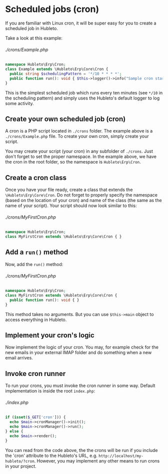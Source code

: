 # Scheduled jobs (cron)

If you are familiar with Linux cron, it will be super easy for you to create a scheduled job in Hubleto.

Take a look at this example:

###### ./crons/Example.php
```php
namespace Hubleto\Erp\Cron;
class Example extends \Hubleto\Erp\Core\Cron {
  public string $schedulingPattern = '*/10 * * * *';
  public function run(): void { $this->logger()->info("Sample cron started."); }
}
```

This is the simplest scheduled job which runs every ten minutes (see `*/10` in the scheduling pattern) and simply
uses the Hubleto's default logger to log some activity.

## Create your own scheduled job (cron)

A cron is a PHP script located in `./crons` folder. The example above is a `./crons/Example.php` file. To create your own cron, simply create your script.

You may create your script (your cron) in any subfolder of `./crons`. Just don't forget to set the proper namespace. In the example above, we have the cron in the root folder, so the namespace is `Hubleto\Erp\Cron`.

## Create a cron class

Once you have your file ready, create a class that extends the `\Hubleto\Erp\Core\Cron`. Do not forget to properly specify the namespace (based on the location of your cron) and name of the class (the same as the name of your script). Your script should now look similar to this:

###### ./crons/MyFirstCron.php
```php
namespace Hubleto\Erp\Cron;
class MyFirstCron extends \Hubleto\Erp\Core\Cron { }
```

## Add a `run()` method

Now, add the `run()` method:

###### ./crons/MyFirstCron.php
```php
namespace Hubleto\Erp\Cron;
class MyFirstCron extends \Hubleto\Erp\Core\Cron {
  public function run(): void { }
}
```

This method takes no arguments. But you can use `$this->main` object to access everything in Hubleto.

## Implement your cron's logic

Now implement the logic of your cron. You may, for example check for the new emails in your external IMAP folder and do something when a new email arrives.

## Invoke cron runner

To run your crons, you must invoke the cron runner in some way. Default implementation is inside the root `index.php`:

###### ./index.php
```php
if (isset($_GET['cron'])) {
  echo $main->cronManager()->init();
  echo $main->cronManager()->run();
} else {
  echo $main->render();
}
```

You can read from the code above, the the crons will be run if you include the 'cron' attribute to the Hubleto's URL, e.g. `http://localhost/my-hubleto/?cron`. However, you may implement any other means to run crons in your project.